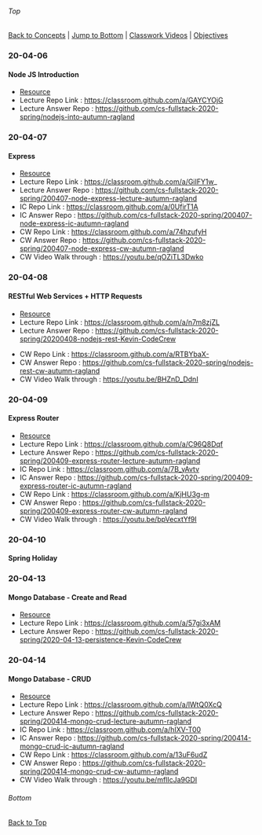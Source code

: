 ###### Top
[Back to Concepts](README.md) | [Jump to Bottom](#Bottom) | [Classwork Videos](https://docs.google.com/document/d/1hhYXnFPt4UIWrgrnPRNFe1RXDV5SbeGoO2_uObdtb5E/edit?usp=sharing) | [Objectives](https://docs.google.com/spreadsheets/d/1dXOJhl43W9BSCV0r_AibrY80EDG-x_wS6Qtt2ILz7vA/edit?usp=sharing)

### 20-04-06
#### Node JS Introduction
- [Resource](https://nodejs.org/en/docs/guides/getting-started-guide/)
- Lecture Repo Link : https://classroom.github.com/a/GAYCYOjG 
- Lecture Answer Repo : https://github.com/cs-fullstack-2020-spring/nodejs-into-autumn-ragland
<!-- - IC Repo Link : 
- IC Answer Repo : 
- CW Repo Link : 
- CW Answer Repo : 
- CW Video Walk through : -->

### 20-04-07
#### Express
- [Resource](https://developer.mozilla.org/en-US/docs/Learn/Server-side/Express_Nodejs/development_environment#Testing_your_Nodejs_and_NPM_installation)
- Lecture Repo Link :  https://classroom.github.com/a/GiIFY1w_ 
- Lecture Answer Repo :  https://github.com/cs-fullstack-2020-spring/200407-node-express-lecture-autumn-ragland
- IC Repo Link : https://classroom.github.com/a/0UfirT1A
- IC Answer Repo : https://github.com/cs-fullstack-2020-spring/200407-node-express-ic-autumn-ragland
- CW Repo Link : https://classroom.github.com/a/74hzufyH
- CW Answer Repo : https://github.com/cs-fullstack-2020-spring/200407-node-express-cw-autumn-ragland
- CW Video Walk through : https://youtu.be/qOZiTL3Dwko 

### 20-04-08
#### RESTful Web Services + HTTP Requests
- [Resource](https://docs.oracle.com/javaee/6/tutorial/doc/gijqy.html)
- Lecture Repo Link :  https://classroom.github.com/a/n7m8zjZL
- Lecture Answer Repo : https://github.com/cs-fullstack-2020-spring/20200408-nodejs-rest-Kevin-CodeCrew
<!-- - IC Repo Link : 
- IC Answer Repo :  -->
- CW Repo Link : https://classroom.github.com/a/RTBYbaX-
- CW Answer Repo : https://github.com/cs-fullstack-2020-spring/nodejs-rest-cw-autumn-ragland
- CW Video Walk through : https://youtu.be/BHZnD_DdnI

### 20-04-09
#### Express Router
- [Resource](https://developer.mozilla.org/en-US/docs/Learn/Server-side/Express_Nodejs/routes#Routes_primer)
- Lecture Repo Link :  https://classroom.github.com/a/C96Q8Dqf
- Lecture Answer Repo : https://github.com/cs-fullstack-2020-spring/200409-express-router-lecture-autumn-ragland
- IC Repo Link : https://classroom.github.com/a/7B_yAvtv
- IC Answer Repo : https://github.com/cs-fullstack-2020-spring/200409-express-router-ic-autumn-ragland
- CW Repo Link : https://classroom.github.com/a/KjHU3g-m
- CW Answer Repo : https://github.com/cs-fullstack-2020-spring/200409-express-router-cw-autumn-ragland
- CW Video Walk through : https://youtu.be/bpVecxtYf9I

### 20-04-10
#### Spring Holiday

### 20-04-13
#### Mongo Database - Create and Read
- [Resource](https://developer.mozilla.org/en-US/docs/Learn/Server-side/Express_Nodejs/routes#Routes_primer)
- Lecture Repo Link :  https://classroom.github.com/a/57gi3xAM
- Lecture Answer Repo : https://github.com/cs-fullstack-2020-spring/2020-04-13-persistence-Kevin-CodeCrew

### 20-04-14
#### Mongo Database - CRUD
- [Resource](https://developer.mozilla.org/en-US/docs/Learn/Server-side/Express_Nodejs/mongoose#Connecting_to_MongoDB)
- Lecture Repo Link :  https://classroom.github.com/a/lWtQ0XcQ
- Lecture Answer Repo : https://github.com/cs-fullstack-2020-spring/200414-mongo-crud-lecture-autumn-ragland
- IC Repo Link : https://classroom.github.com/a/hIXV-T00
- IC Answer Repo : https://github.com/cs-fullstack-2020-spring/200414-mongo-crud-ic-autumn-ragland
- CW Repo Link : https://classroom.github.com/a/13uF6udZ
- CW Answer Repo : https://github.com/cs-fullstack-2020-spring/200414-mongo-crud-cw-autumn-ragland
- CW Video Walk through : https://youtu.be/mflIcJa9GDI

###### Bottom
[Back to Top](#Top)